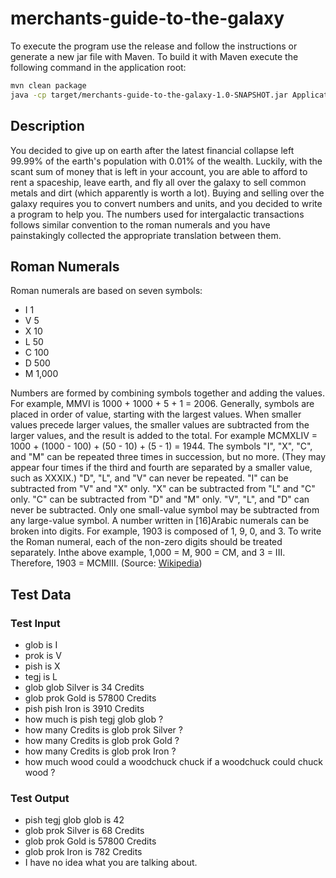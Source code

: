 # merchants-guide-to-the-galaxy

To execute the program use the release and follow the instructions or generate a new jar file with Maven. To build it with Maven execute the following command in the application root:

```sh
mvn clean package
java -cp target/merchants-guide-to-the-galaxy-1.0-SNAPSHOT.jar Application.ConsoleApplication
``` 

## Description

You decided to give up on earth after the latest financial collapse left 99.99% of the earth's population with 0.01% of the wealth. Luckily, with the scant sum of money that is left in your account, you are able to afford to rent a spaceship, leave earth, and fly all over the galaxy to sell common metals and dirt (which apparently is worth a lot).
Buying and selling over the galaxy requires you to convert numbers and units, and you decided to write a program to help you.
The numbers used for intergalactic transactions follows similar convention to the roman numerals and you have painstakingly collected the appropriate translation between them.

## Roman Numerals

Roman numerals are based on seven symbols: 
- I 1
- V 5
- X 10
- L 50
- C 100 
- D 500 
- M 1,000

Numbers are formed by combining symbols together and adding the values. For example, MMVI is 1000 + 1000 + 5 + 1 = 2006.
Generally, symbols are placed in order of value, starting with the largest values. When smaller values precede larger values, the smaller values are subtracted from the larger values, and the result is added to the total.
For example MCMXLIV = 1000 + (1000 - 100) + (50 - 10) + (5 - 1) = 1944.
The symbols "I", "X", "C", and "M" can be repeated three times in succession, but no more. (They may appear four times if the third and fourth are separated by a smaller value, such as XXXIX.) "D", "L", and "V" can never be repeated. "I" can be subtracted from "V" and "X" only. "X" can be subtracted from "L" and "C" only. "C" can be subtracted from "D" and "M" only. "V", "L", and "D" can never be subtracted. Only one small-value symbol may be subtracted from any large-value symbol. A number written in [16]Arabic numerals can be broken into digits. For example, 1903 is composed of 1, 9, 0, and 3. To write the Roman numeral, each of the non-zero digits should be treated separately. Inthe above example, 1,000 = M, 900 = CM, and 3 = III. Therefore, 1903 = MCMIII.
(Source: [Wikipedia](http://en.wikipedia.org/wiki/Roman_numerals))

## Test Data

### Test Input
- glob is I
- prok is V
- pish is X
- tegj is L
- glob glob Silver is 34 Credits
- glob prok Gold is 57800 Credits
- pish pish Iron is 3910 Credits
- how much is pish tegj glob glob ?
- how many Credits is glob prok Silver ? 
- how many Credits is glob prok Gold ? 
- how many Credits is glob prok Iron ?
- how much wood could a woodchuck chuck if a woodchuck could chuck wood ?

### Test Output
- pish tegj glob glob is 42
- glob prok Silver is 68 Credits
- glob prok Gold is 57800 Credits
- glob prok Iron is 782 Credits
- I have no idea what you are talking about.
